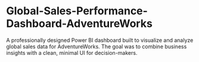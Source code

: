# Global-Sales-Performance-Dashboard-AdventureWorks
A professionally designed Power BI dashboard built to visualize and analyze global sales data for AdventureWorks. The goal was to combine business insights with a clean, minimal UI for decision-makers.
